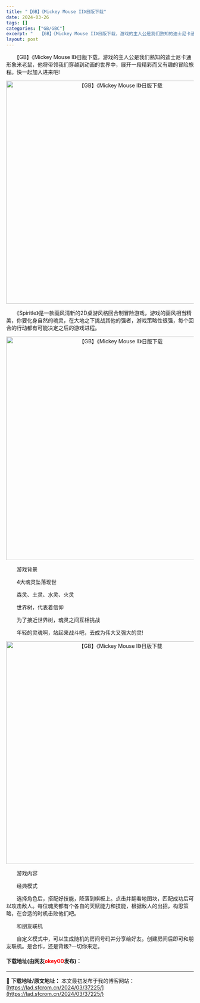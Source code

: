 ```yaml
---
title: "【GB】《Mickey Mouse II》日版下载"
date: 2024-03-26
tags: []
categories: ["GB/GBC"]
excerpt: "　　【GB】《Mickey Mouse II》日版下载，游戏的主人公是我们熟知的迪士尼卡通形象米老鼠，他将带领我们穿越到动画的世界中，展开一段精彩而又有趣的冒险旅程。快一起加入进来吧! 　　《Spiritle》是一款画风清新的2D桌游风格回合制冒险游戏，游戏的画风相当精美，你要化身自然的魂灵，在大地&hellip;"
layout: post
---
```


 <p>　　【GB】《Mickey Mouse II》日版下载，游戏的主人公是我们熟知的迪士尼卡通形象米老鼠，他将带领我们穿越到动画的世界中，展开一段精彩而又有趣的冒险旅程。快一起加入进来吧!</p> <p align="center"><img align="" border="0" src="https://lad.sfcrom.cn/wp-content/uploads/2024/03/20240326_6602814c462b7.png" width="599" alt="【GB】《Mickey Mouse II》日版下载" /></p> <p>　　《Spiritle》是一款画风清新的2D桌游风格回合制冒险游戏，游戏的画风相当精美，你要化身自然的魂灵，在大地之下挑战其他的强者，游戏策略性很强，每个回合的行动都有可能决定之后的游戏进程。</p> <p align="center"><img align="" border="0" src="https://lad.sfcrom.cn/wp-content/uploads/2024/03/20240326_6602814cdb641.png" width="600" alt="【GB】《Mickey Mouse II》日版下载" /></p> <p>　　游戏背景</p> <p>　　4大魂灵坠落现世</p> <p>　　森灵、土灵、水灵、火灵</p> <p>　　世界树，代表着信仰</p> <p>　　为了接近世界树，魂灵之间互相挑战</p> <p>　　年轻的灵魂啊，站起来战斗吧，去成为伟大又强大的灵!</p> <p align="center"><img align="" border="0" src="https://lad.sfcrom.cn/wp-content/uploads/2024/03/20240326_6602814d7b7fb.png" width="598" alt="【GB】《Mickey Mouse II》日版下载" /></p> <p>　　游戏内容</p> <p>　　经典模式</p> <p>　　选择角色后，搭配好技能，降落到棋板上。点击并翻看地图块，匹配成功后可以攻击敌人。每位魂灵都有个各自的天赋能力和技能，根据敌人的出招，构思策略，在合适的时机击败他们吧。</p> <p>　　和朋友联机</p> <p>　　自定义模式中，可以生成随机的房间号码并分享给好友。创建房间后即可和朋友联机。是合作，还是背叛?一切你来定。</p> <p><h4>下载地址(由网友<font color="red">okey00</font>发布)：</h4></p> 

---
📖 **下载地址/原文地址：** 本文最初发布于我的博客网站：[https://lad.sfcrom.cn/2024/03/37225/](https://lad.sfcrom.cn/2024/03/37225/)
